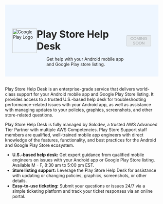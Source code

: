 #

<div class="header">
  <div class="inner">
    <img src="/static/images/logos/google-play.png" alt="Google Play Logo">
    <div>
      <h1 style="color: #222;">Play Store Help Desk</h1>
      <p style="padding-left: 2rem; margin-bottom: 0; color: #222;">Get help with your Android mobile app and Google Play store listing.</p>
    </div>
  </div>
  <button class="btn-orange-lg" disabled>COMING SOON</button>
</div>

Play Store Help Desk is an enterprise-grade service that delivers world-class support for your Android mobile app and Google Play Store listing. It provides access to a trusted U.S.-based help desk for troubleshooting performance-related issues with your Android app, as well as assistance with managing updates to your policies, graphics, screenshots, and other store-related questions.

Play Store Help Desk is fully managed by Solodev, a trusted AWS Advanced Tier Partner with multiple AWS Competencies. Play Store Support staff members are qualified, well-trained mobile app engineers with direct knowledge of the features, functionality, and best practices for the Android and Google Play Store ecosystem. 

- **U.S.-based help desk:** Get expert guidance from qualified mobile engineers on issues with your Android app or Google Play Store listing. Available M - F, 8:30 am to 5:00 pm EST.
- **Store listing support:** Leverage the Play Store Help Desk for assistance with updating or changing policies, graphics, screenshots, or other details. 
- **Easy-to-use ticketing:** Submit your questions or issues 24/7 via a simple ticketing platform and track your ticket responses via an online portal.

<style>
  /* Headers */
  .header {
    display: flex;
    align-items: center;
    justify-content: space-between;
    padding: 2rem 1.5rem;
    margin-bottom: 2rem;
    background-color: #eef6ff;
  }
  .header .inner {
    display: flex;
    align-items: center;
    justify-content: start;
  }
  .header img {
    width: 80px;
  }
  .header h1 {
    margin-left: 0;
    font-size: 2rem;
    margin-bottom: 0.25rem;
  }
  .header p {
    padding-left: 2rem;
    margin-bottom: 0;
  }
</style>